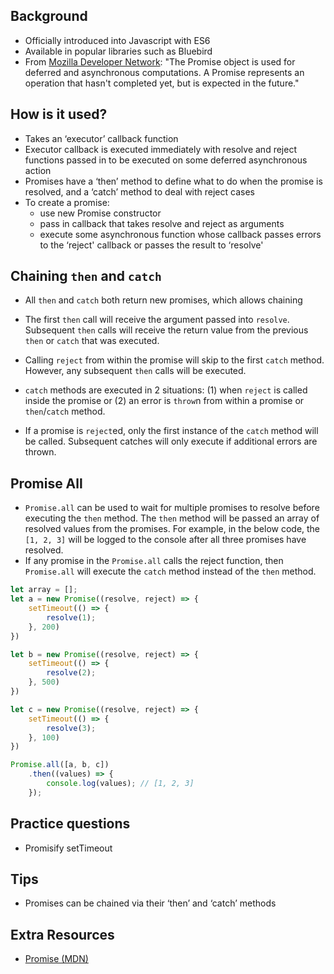 ## Background
- Officially introduced into Javascript with ES6
- Available in popular libraries such as Bluebird
- From [Mozilla Developer Network](https://developer.mozilla.org/en-US/docs/Web/JavaScript/Reference/Global_Objects/Promise): "The Promise object is used for deferred and asynchronous computations. A Promise represents an operation that hasn't completed yet, but is expected in the future."

## How is it used?

- Takes an ‘executor’ callback function
- Executor callback is executed immediately with resolve and reject functions passed in to be executed on some deferred asynchronous action
- Promises have a ‘then’ method to define what to do when the promise is resolved, and a ‘catch’ method to deal with reject cases
- To create a promise:
    - use new Promise constructor
    - pass in callback that takes resolve and reject as arguments
    - execute some asynchronous function whose callback passes errors to the ‘reject' callback or passes the result to ‘resolve'

## Chaining `then` and `catch`
- All `then` and `catch` both return new promises, which allows chaining

- The first `then` call will receive the argument passed into `resolve`. Subsequent `then` calls will receive the return value from the previous `then` or `catch` that was executed.

- Calling `reject` from within the promise will skip to the first `catch` method. However, any subsequent `then` calls will be executed.

- `catch` methods are executed in 2 situations: (1) when `reject` is called inside the promise or (2) an error is `throw`n from within a promise or `then`/`catch` method.

- If a promise is `reject`ed, only the first instance of the `catch` method will be called. Subsequent catches will only execute if additional errors are thrown.

## Promise All
- `Promise.all` can be used to wait for multiple promises to resolve before executing the `then` method. The `then` method will be passed an array of resolved values from the promises. For example, in the below code, the `[1, 2, 3]` will be logged to the console after all three promises have resolved.
- If any promise in the `Promise.all` calls the reject function, then `Promise.all` will execute the `catch` method instead of the `then` method.

```javascript
let array = [];
let a = new Promise((resolve, reject) => {
	setTimeout(() => {
		resolve(1);
	}, 200)
})

let b = new Promise((resolve, reject) => {
	setTimeout(() => {
		resolve(2);
	}, 500)
})

let c = new Promise((resolve, reject) => {
	setTimeout(() => {
		resolve(3);
	}, 100)
})

Promise.all([a, b, c])
	.then((values) => {
		console.log(values); // [1, 2, 3]
	});
```
## Practice questions

- Promisify setTimeout

## Tips

- Promises can be chained via their ‘then’ and ‘catch’ methods

## Extra Resources
- [Promise (MDN)](https://developer.mozilla.org/en-US/docs/Web/JavaScript/Reference/Global_Objects/Promise)
